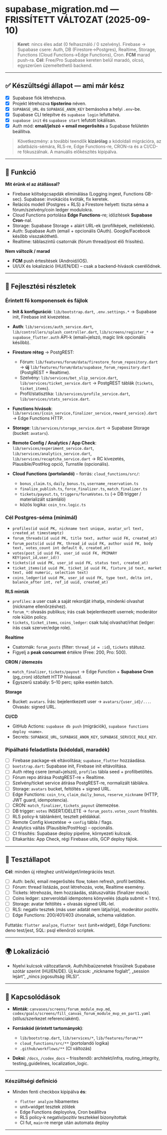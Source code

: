 # supabase\_migration.md — FRISSÍTETT VÁLTOZAT (2025-09-10)

> **Keret**: nincs éles adat (0 felhasználó / 0 szelvény). Firebase → Supabase csere: Auth, DB (Firestore→Postgres), Realtime, Storage, Functions (Cloud Functions→Edge Functions), Cron. **FCM** marad push-ra. **Cél**: Free/Pro Supabase kereten belül maradó, olcsó, egyszerűen üzemeltethető backend.

---

## ✅ Készültségi állapot — ami **már kész**

* [x] Supabase fiók létrehozva.
* [x] Projekt létrehozva **tipsterino** néven.
* [x] `SUPABASE_URL` és `SUPABASE_ANON_KEY` bemásolva a helyi `.env`-be.
* [x] Supabase CLI telepítve és `supabase login` lefuttatva.
* [x] `supabase init` és `supabase start` lefutott lokálisan.
* [x] Auth mód: **email/jelszó + email megerősítés** a Supabase felületén beállítva.

> Következmény: a további teendők **kizárólag** a kódoldali migrációra, az adatbázis-sémára, RLS-re, Edge Functions-re, CRON-ra és a CI/CD-re fókuszálnak. A manuális előkészítés kipipálva.

---

## 🎯 Funkció

**Mit érünk el az átállással?**

* Firebase költségcsapdák eliminálása (Logging ingest, Functions GB-sec). Supabase: invokációs kvóták, fix keretek.
* Relációs modell (Postgres + RLS) a Firestore helyett: tiszta séma a fórum/szelvény/coin ledger modulokra.
* Cloud Functions portolása **Edge Functions**-re; időzítések **Supabase Cron**-nal.
* Storage: Supabase Storage + aláírt URL-ek (profilképek, mellékletek).
* Auth: Supabase Auth (email + opcionális OAuth). Google/Facebook később visszaköthető.
* Realtime: táblaszintű csatornák (fórum thread/post élő frissítés).

**Nem változik / marad**

* **FCM** push értesítések (Android/iOS).
* UI/UX és lokalizáció (HU/EN/DE) – csak a backend-hívások cserélődnek.

---

## 🧠 Fejlesztési részletek

### Érintett fő komponensek és fájlok

* **Init & konfiguráció**: `lib/bootstrap.dart`, `.env.settings.*` → Supabase init, Firebase init kivezetése.
* **Auth**: `lib/services/auth_service.dart`, `lib/controllers/splash_controller.dart`, `lib/screens/register_*` → `supabase_flutter.auth` API-k (email+jelszó, magic link opcionális később).
* **Firestore réteg** → PostgREST:

  * Fórum: `lib/features/forum/data/firestore_forum_repository.dart` → **új** `lib/features/forum/data/supabase_forum_repository.dart` (PostgREST + Realtime).
  * Szelvény: `lib/services/bet_slip_service.dart`, `lib/services/ticket_service.dart` → PostgREST táblák (`tickets`, `ticket_items`).
  * Profil/statisztika: `lib/services/profile_service.dart`, `lib/services/stats_service.dart`.
* **Functions hívások**: `lib/services/{coin_service,finalizer_service,reward_service}.dart` → Edge Functions HTTP.
* **Storage**: `lib/services/storage_service.dart` → Supabase Storage (bucket: `avatars`).
* **Remote Config / Analytics / App Check**: `lib/services/experiment_service.dart`, `lib/services/analytics_service.dart`, `lib/services/recaptcha_service.dart` → RC kivezetés, Plausible/PostHog opció, Turnstile (opcionális).
* **Cloud Functions (portolandó)** – forrás: `cloud_functions/src/`:

  * `bonus_claim.ts`, `daily_bonus.ts`, `username_reservation.ts`
  * `finalize_publish.ts`, `force_finalizer.ts`, `match_finalizer.ts`
  * `tickets/payout.ts`, `triggers/forumVotes.ts` (→ DB trigger / materializált számláló)
  * közös logika: `coin_trx.logic.ts`

### Cél Postgres-séma (minimál)

* `profiles(id uuid PK, nickname text unique, avatar_url text, created_at timestamptz)`
* `forum_threads(id uuid PK, title text, author uuid FK, created_at)`
* `forum_posts(id uuid PK, thread_id uuid FK, author uuid FK, body text, votes_count int default 0, created_at)`
* `votes(post_id uuid FK, user_id uuid FK, PRIMARY KEY(post_id,user_id))`
* `tickets(id uuid PK, user_id uuid FK, status text, created_at)`
* `ticket_items(id uuid PK, ticket_id uuid FK, fixture_id text, market text, odd numeric, selection text)`
* `coins_ledger(id uuid PK, user_id uuid FK, type text, delta int, balance_after int, ref_id uuid, created_at)`

**RLS minták**

* `profiles`: a user csak a saját rekordját írhatja, mindenki olvashat (nickname ellenőrzéshez).
* `forum_*`: olvasás publikus; írás csak bejelentkezett usernek; moderátor role külön policy.
* `tickets`, `ticket_items`, `coins_ledger`: csak tulaj olvashat/írhat (ledger: írás csak szerver/edge role).

**Realtime**

* Csatornák: `forum_posts` (filter: `thread_id = :id`), `tickets` státusz.
* Figyelj a **peak concurrent** értékre (Free: 200, Pro: 500).

**CRON / ütemezés**

* `match_finalizer`, `tickets/payout` → Edge Function + **Supabase Cron** (pg\_cron) időzített HTTP hívással.
* Egyszerű szabály: 5–10 perc; spike esetén batch.

**Storage**

* Bucket: `avatars`. Írás: bejelentkezett user → `avatars/{user_id}/...`. Olvasás: signed URL.

**CI/CD**

* GitHub Actions: `supabase db push` (migrációk), `supabase functions deploy <name>`.
* Secrets: `SUPABASE_URL`, `SUPABASE_ANON_KEY`, `SUPABASE_SERVICE_ROLE_KEY`.

### Pipálható feladatlista (kódoldali, **maradék**)

* [ ] Firebase package-ek eltávolítása; `supabase_flutter` hozzáadása.
* [ ] `bootstrap.dart`: Supabase init, Firebase init eltávolítása.
* [ ] Auth réteg csere (email+jelszó), `profiles` tábla seed + profilbetöltés.
* [ ] Fórum repo átírása PostgREST-re + Realtime.
* [ ] Szelvény/ticket service átírása PostgREST-re, normalizált táblákra.
* [ ] Storage: `avatars` bucket, feltöltés + signed URL.
* [ ] Edge Functions: `coin_trx`, `claim_daily_bonus`, `reserve_nickname` (HTTP, JWT guard, idempotencia).
* [ ] CRON: `match_finalizer`, `tickets_payout` ütemezése.
* [ ] DB trigger: `votes` INSERT/DELETE → `forum_posts.votes_count` frissítés.
* [ ] RLS policy-k táblánként, tesztelt példákkal.
* [ ] Remote Config kivezetése → `config` tábla / flags.
* [ ] Analytics váltás (Plausible/PostHog) – opcionális.
* [ ] CI frissítés: Supabase deploy pipeline, környezeti kulcsok.
* [ ] Eltakarítás: App Check, régi Firebase utils, GCP deploy fájlok.

---

## 🧪 Tesztállapot

**Cél**: minden új réteghez unit/widget/integrációs teszt.

* [ ] Auth: be/ki, email megerősítés flow, token refresh, profil betöltés.
* [ ] Fórum: thread listázás, post létrehozás, vote, Realtime esemény.
* [ ] Tickets: létrehozás, item hozzáadás, státuszváltás (finalizer mock).
* [ ] Coins ledger: szerveroldali idempotens könyvelés (dupla submit = 1 trx).
* [ ] Storage: avatar feltöltés + olvasás signed URL-lel.
* [ ] RLS: negatív tesztek (más user adatát nem látja/írja), moderátor pozitív.
* [ ] Edge Functions: 200/401/403 útvonalak, schema validation.

Futtatás: `flutter analyze`, `flutter test` (unit+widget), Edge Functions: deno test/jest, SQL: psql ellenőrző scriptek.

---

## 🌍 Lokalizáció

* Nyelvi kulcsok változatlanok. Auth/hibaüzenetek frissülnek Supabase szótár szerint (HU/EN/DE). Új kulcsok: „nickname foglalt”, „session lejárt”, „nincs jogosultság (RLS)”.

---

## 📎 Kapcsolódások

* **Minták**: `canvases/screens/forum_module_mvp.md`, `codex/goals/screens/fill_canvas_forum_module_mvp_en_part1.yaml` (stílus/szerkezet referenciaként).
* **Forráskód (érintett tartományok)**:

  * `lib/bootstrap.dart`, `lib/services/*`, `lib/features/forum/**`
  * `cloud_functions/src/**` (portolandó logika)
  * `.github/workflows/**` (CI változás)
* **Doksi**: `/docs`, `/codex_docs` – frissítendő: architekt/infra, routing\_integrity, testing\_guidelines, localization\_logic.

---

### Készültségi definíció

* Minden fenti checkbox kipipálva **és**:

  * `flutter analyze` hibamentes
  * unit+widget tesztek zöldek
  * Edge Functions deployolva, Cron beállítva
  * RLS policy-k negatív/pozitív tesztekkel bizonyítottak
  * CI fut, `main`-re merge után automata deploy

---
